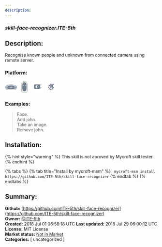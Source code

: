```yaml
---
description: 
---
```


### _skill-face-recognizer.ITE-5th_  
## Description:  
Recognise known people and unknown from connected camera using remote server.  
  
  
### Platform:  
 ![Mark I](../.gitbook/assets/mark-1-icon.png)  ![Mark II](../.gitbook/assets/mark-2-icon.png)  ![Picroft](../.gitbook/assets/picroft-icon.png)  ![plasmoid](../.gitbook/assets/kde.png)   
### Examples:  
> Face.  
> Add john.  
> Take an image.  
> Remove john.  
  
## Installation:  
{% hint style="warning" %}
This skill is not aproved by Mycroft skill tester.
{% endhint %}
    
{% tabs %}
{% tab title="Install by mycroft-msm" %}
``` mycroft-msm install https://github.com/ITE-5th/skill-face-recognizer```
{% endtab %}
  {% endtabs %}
    
## Summary:  
**Github:** [https://github.com/ITE-5th/skill-face-recognizer](https://github.com/ITE-5th/skill-face-recognizer)  
**Owner:** [@ITE-5th](https://github.com/ITE-5th)  
**Created:** 2018 Jul 01 06:58:18 UTC  **Last updated:** 2018 Jul 29 06:00:12 UTC  
**License:** MIT License  
**Market status:** [Not in Market](https://market.mycroft.ai/skill/)  
**Categories:** [ uncategorized ]   
